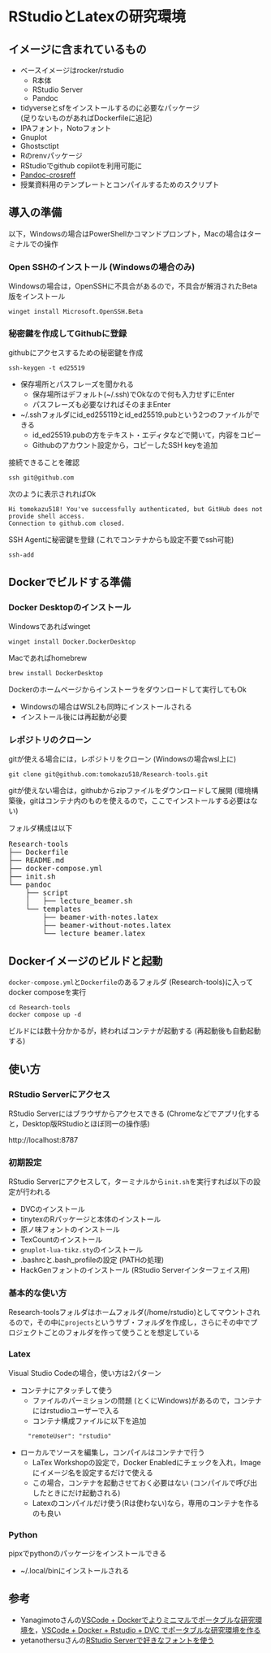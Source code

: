 # RStudioとLatexの研究環境

## イメージに含まれているもの

- ベースイメージはrocker/rstudio
  - R本体
  - RStudio Server
  - Pandoc
- tidyverseとsfをインストールするのに必要なパッケージ  
  (足りないものがあればDockerfileに追記)
- IPAフォント，Notoフォント
- Gnuplot
- Ghostsctipt
- Rのrenvパッケージ
- RStudioでgithub copilotを利用可能に
- [Pandoc-crosreff](https://github.com/lierdakil/pandoc-crossref)
- 授業資料用のテンプレートとコンパイルするためのスクリプト

## 導入の準備

以下，Windowsの場合はPowerShellかコマンドプロンプト，Macの場合はターミナルでの操作

### Open SSHのインストール (Windowsの場合のみ)

Windowsの場合は，OpenSSHに不具合があるので，不具合が解消されたBeta版をインストール
```{cmd}
winget install Microsoft.OpenSSH.Beta
```

### 秘密鍵を作成してGithubに登録

githubにアクセスするための秘密鍵を作成
```{shell}
ssh-keygen -t ed25519
```
- 保存場所とパスフレーズを聞かれる
  - 保存場所はデフォルト(~/.ssh)でOkなので何も入力せずにEnter
  - パスフレーズも必要なければそのままEnter
- ~/.sshフォルダにid_ed255119とid_ed25519.pubという2つのファイルができる
  - id_ed25519.pubの方をテキスト・エディタなどで開いて，内容をコピー
  - Githubのアカウント設定から，コピーしたSSH keyを追加

接続できることを確認
```
ssh git@github.com
```
次のように表示されればOk
```
Hi tomokazu518! You've successfully authenticated, but GitHub does not provide shell access.
Connection to github.com closed.
```
SSH Agentに秘密鍵を登録 (これでコンテナからも設定不要でssh可能)
```
ssh-add
```

## Dockerでビルドする準備

### Docker Desktopのインストール

Windowsであればwinget
```
winget install Docker.DockerDesktop
```
Macであればhomebrew
```
brew install DockerDesktop
```
Dockerのホームページからインストーラをダウンロードして実行してもOk
- Windowsの場合はWSL2も同時にインストールされる
- インストール後には再起動が必要

### レポジトリのクローン

gitが使える場合には，レポジトリをクローン (Windowsの場合wsl上に)
```
git clone git@github.com:tomokazu518/Research-tools.git
```
gitが使えない場合は，githubからzipファイルをダウンロードして展開 (環境構築後，gitはコンテナ内のものを使えるので，ここでインストールする必要はない)

フォルダ構成は以下

<pre>
Research-tools
├── Dockerfile
├── README.md
├── docker-compose.yml
├── init.sh
└── pandoc
    ├── script
    │   ├── lecture_beamer.sh
    └── templates
        ├── beamer-with-notes.latex
        ├── beamer-without-notes.latex
        └── lecture_beamer.latex
</pre>

## Dockerイメージのビルドと起動

`docker-compose.yml`と`Dockerfile`のあるフォルダ (Research-tools)に入ってdocker composeを実行
```
cd Research-tools
docker compose up -d
```
ビルドには数十分かかるが，終わればコンテナが起動する (再起動後も自動起動する)

## 使い方

### RStudio Serverにアクセス

RStudio Serverにはブラウザからアクセスできる (Chromeなどでアプリ化すると，Desktop版RStudioとほぼ同一の操作感)

http://localhost:8787

### 初期設定

RStudio Serverにアクセスして，ターミナルから`init.sh`を実行すれば以下の設定が行われる

- DVCのインストール
- tinytexのRパッケージと本体のインストール
- 原ノ味フォントのインストール
- TexCountのインストール
- `gnuplot-lua-tikz.sty`のインストール
- .bashrcと.bash_profileの設定 (PATHの処理)
- HackGenフォントのインストール (RStudio Serverインターフェイス用)

### 基本的な使い方

Research-toolsフォルダはホームフォルダ(/home/rstudio)としてマウントされるので，その中に`projects`というサブ・フォルダを作成し，さらにその中でプロジェクトごとのフォルダを作って使うことを想定している

### Latex

Visual Studio Codeの場合，使い方は2パターン
- コンテナにアタッチして使う
  - ファイルのパーミションの問題 (とくにWindows)があるので，コンテナにはrstudioユーザーで入る
  - コンテナ構成ファイルに以下を追加
  ```
	"remoteUser": "rstudio"
  ```
- ローカルでソースを編集し，コンパイルはコンテナで行う
  - LaTex Workshopの設定で，Docker Enabledにチェックを入れ，Imageにイメージ名を設定するだけで使える
  - この場合，コンテナを起動させておく必要はない (コンパイルで呼び出したときにだけ起動される)
  - Latexのコンパイルだけ使う(Rは使わない)なら，専用のコンテナを作るのも良い

### Python

pipxでpythonのパッケージをインストールできる
- ~/.local/binにインストールされる


## 参考

- Yanagimotoさんの[VSCode + Dockerでよりミニマルでポータブルな研究環境を](https://zenn.dev/nicetak/articles/vscode-docker-2023)，[VSCode + Docker + Rstudio + DVC でポータブルな研究環境を作る](https://zenn.dev/nicetak/articles/vscode-docker-rstudio?redirected=1)
- yetanothersuさんの[RStudio Serverで好きなフォントを使う](https://qiita.com/yetanothersu/items/18e098989cade90ee687)